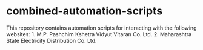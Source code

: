# combined-automation-scripts
This repository contains automation scripts for interacting with the following websites: 1. M.P. Pashchim Kshetra Vidyut Vitaran Co. Ltd. 2. Maharashtra State Electricity Distribution Co. Ltd.
